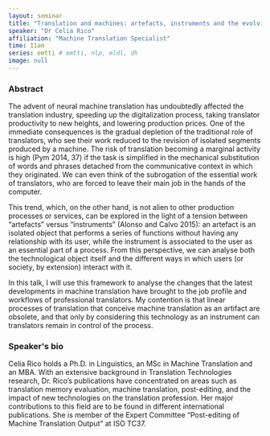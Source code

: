```yaml
---
layout: seminar
title: "Translation and machines: artefacts, instruments and the evolving role of the translator"
speaker: "Dr Celia Rico"
affiliation: "Machine Translation Specialist"
time: 11am
series: emtti # emtti, nlp, mldl, dh 
image: null 
---
```


### Abstract

The advent of neural machine translation has undoubtedly affected the translation industry, speeding up the digitalization process, taking translator productivity to new heights, and lowering production prices. One of the immediate consequences is the gradual depletion of the traditional role of translators, who see their work reduced to the revision of isolated segments produced by a machine. The risk of translation becoming a marginal activity is high (Pym 2014, 37) if the task is simplified in the mechanical substitution of words and phrases detached from the communicative context in which they originated. We can even think of the subrogation of the essential work of translators, who are forced to leave their main job in the hands of the computer.
 
This trend, which, on the other hand, is not alien to other production processes or services, can be explored in the light of a tension between “artefacts” versus “instruments” (Alonso and Calvo 2015): an artefact is an isolated object that performs a series of functions without having any relationship with its user, while the instrument is associated to the user as an essential part of a process. From this perspective, we can analyse both the technological object itself and the different ways in which users (or society, by extension) interact with it.
 
In this talk, I will use this framework to analyse the changes that the latest developments in machine translation have brought to the job profile and workflows of professional translators. My contention is that linear processes of translation that conceive machine translation as an artifact are obsolete, and that only by considering this technology as an instrument can translators remain in control of the process.

### Speaker's bio

Celia Rico holds a Ph.D. in Linguistics, an MSc in Machine Translation and an MBA. With an extensive background in Translation Technologies research, Dr. Rico’s publications have concentrated on areas such as translation memory evaluation, machine translation, post-editing, and the impact of new technologies on the translation profession. Her major contributions to this field are to be found in different international publications. She is member of the Expert Committee “Post-editing of Machine Translation Output” at ISO TC37.
